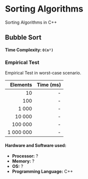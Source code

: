 # Sorting Algorithms
Sorting Algorithms in C++

## Bubble Sort

#### Time Complexity: `O(n²)`

### Empirical Test

Empirical Test in worst-case scenario.

| Elements      | Time (ms)  |
|--------------:|-----------:|
| 10            | -          |
| 100           | -          |
| 1 000         | -          |
| 10 000        | -          |
| 100 000       | -          |
| 1 000 000     | -          |

#### Hardware and Software used:
* **Processor:** ?
* **Memory:** ?
* **OS:** ?
* **Programming Language:** C++
